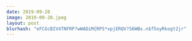 ```yaml
---
date: 2019-09-28
image: 2019-09-28.jpeg
layout: post
blurhash: "eFCGcBIV4TNFRP?wWADiM{RPS*xpjERQV?S6WBs.n$f5oyRkogt2jr"
---
```



